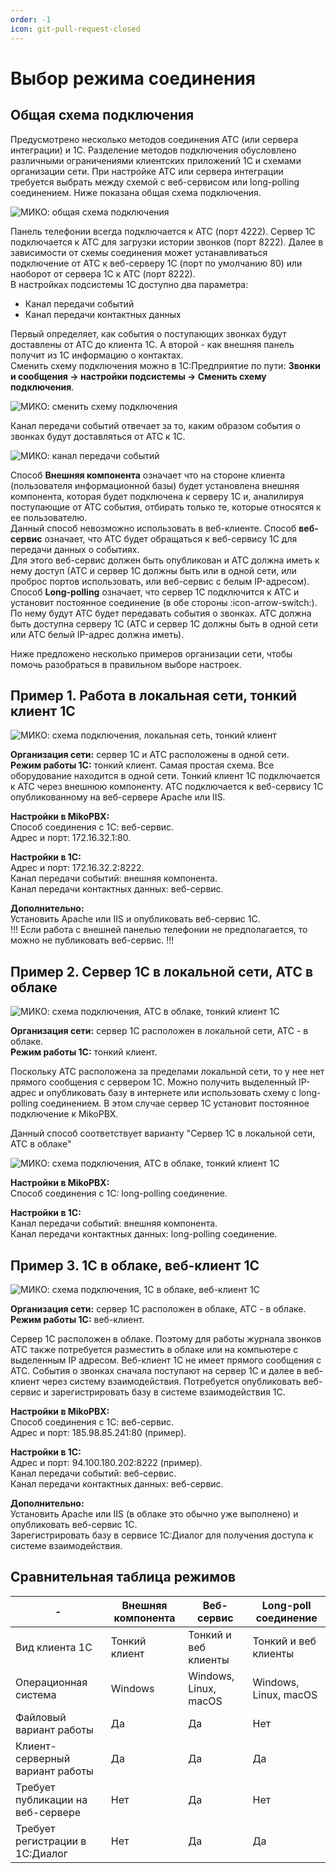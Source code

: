 ```yaml
---
order: -1
icon: git-pull-request-closed
---
```


# Выбор режима соединения
## Общая схема подключения
Предусмотрено несколько методов соединения АТС (или сервера интеграции) и 1С. Разделение методов подключения обусловлено различными ограничениями клиентских приложений 1С и схемами организации сети. При настройке АТС или сервера интеграции требуется выбрать между схемой с веб-сервисом или long-polling соединением. Ниже показана общая схема подключения.

<img class="miko-shadow"  
    src="/assets/root-guides/select-connection-mode/sposob_0.png"
    alt="МИКО: общая схема подключения"
/> 

Панель телефонии всегда подключается к АТС (порт 4222). Сервер 1С подключается к АТС для загрузки истории звонков (порт 8222). Далее в зависимости от схемы соединения может устанавливаться подключение от АТС к веб-серверу 1С (порт по умолчанию 80) или наоборот от сервера 1С к АТС (порт 8222).  
В настройках подсистемы 1С доступно два параметра:
- Канал передачи событий
- Канал передачи контактных данных  

Первый определяет, как события о поступающих звонках будут доставлены от АТС до клиента 1С. А второй - как внешняя панель получит из 1С информацию о контактах.  
Сменить схему подключения можно в 1С:Предприятие по пути: **Звонки и сообщения -> настройки подсистемы -> Сменить схему подключения**.

<img class="miko-shadow"  
    src="/assets/root-guides/select-connection-mode/smenit_shemu.gif"
    alt="МИКО: сменить схему подключения"
/> 

Канал передачи событий отвечает за то, каким образом события о звонках будут доставляться от АТС к 1С.

<img class="miko-shadow"  
    src="/assets/root-guides/select-connection-mode/sposob_4_1.png"
    alt="МИКО: канал передачи событий"
/> 

Способ **Внешняя компонента** означает что на стороне клиента (пользователя информационной базы) будет установлена внешняя компонента, которая будет подключена к серверу 1С и, аналилируя поступающие от АТС события, отбирать только те, которые относятся к ее пользователю. <br>
Данный способ невозможно использовать в веб-клиенте.
Способ **веб-сервис** означает, что АТС будет обращаться к веб-сервису 1С для передачи данных о событиях. <br>
Для этого веб-сервис должен быть опубликован и АТС должна иметь к нему доступ (АТС и сервер 1С должны быть или в одной сети, или проброс портов использовать, или веб-сервис с белым IP-адресом). <br> 
Способ **Long-polling** означает, что сервер 1С подключится к АТС и установит постоянное соединение (в обе стороны :icon-arrow-switch:). По нему будут АТС будет передавать события о звонках. АТС должна быть доступна серверу 1С (АТС и сервер 1С должны быть в одной сети или АТС белый IP-адрес должна иметь).

Ниже предложено несколько примеров организации сети, чтобы помочь разобраться в правильном выборе настроек.

## Пример 1. Работа в локальная сети, тонкий клиент 1С

<img class="miko-shadow"  
    src="/assets/root-guides/select-connection-mode/sposob_1.png"
    alt="МИКО: схема подключения, локальная сеть, тонкий клиент"
/> 

**Организация сети:** сервер 1С и АТС расположены в одной сети.  
**Режим работы 1С:** тонкий клиент.
Самая простая схема. Все оборудование находится в одной сети. Тонкий клиент 1С подключается к АТС через внешнюю компоненту. АТС подключается к веб-сервису 1С опубликованному на веб-сервере Apache или IIS.  

**Настройки в MikoPBX:**  
Способ соединения с 1С: веб-сервис.  
Адрес и порт: 172.16.32.1:80.  

**Настройки в 1С:**  
Адрес и порт: 172.16.32.2:8222.  
Канал передачи событий: внешняя компонента.  
Канал передачи контактных данных: веб-сервис.

**Дополнительно:**  
Установить Apache или IIS и опубликовать веб-сервис 1С.  
!!!
Если работа с внешней панелью телефонии не предполагается, то можно не публиковать веб-сервис.
!!!

## Пример 2. Сервер 1С в локальной сети, АТС в облаке

<img class="miko-shadow"  
    src="/assets/root-guides/select-connection-mode/sposob_2.png"
    alt="МИКО: схема подключения, АТС в облаке, тонкий клиент 1С"
/> 

**Организация сети:** сервер 1С расположен в локальной сети, АТС - в облаке.  
**Режим работы 1С:** тонкий клиент.  

Поскольку АТС расположена за пределами локальной сети, то у нее нет прямого сообщения с сервером 1С. Можно получить выделенный IP-адрес и опубликовать базу в интернете или использовать схему с long-polling соединением. В этом случае сервер 1С установит постоянное подключение к MikoPBX.  

Данный способ соответствует варианту "Сервер 1С в локальной сети, АТС в облаке"

<img class="miko-shadow"  
    src="/assets/root-guides/select-connection-mode/sposob_2_1.png"
    alt="МИКО: схема подключения, АТС в облаке, тонкий клиент 1С"
/> 

**Настройки в MikoPBX:**  
Способ соединения с 1С: long-polling соединение.  

**Настройки в 1С:**  
Канал передачи событий: внешняя компонента.  
Канал передачи контактных данных: long-polling соединение.  

## Пример 3. 1С в облаке, веб-клиент 1С

<img class="miko-shadow"  
    src="/assets/root-guides/select-connection-mode/sposob_3.png"
    alt="МИКО: схема подключения, 1С в облаке, веб-клиент 1С"
/> 

**Организация сети:** сервер 1С расположен в облаке, АТС - в облаке.  
**Режим работы 1С:** веб-клиент.  

Сервер 1С расположен в облаке. Поэтому для работы журнала звонков АТС также потребуется разместить в облаке или на компьютере с выделенным IP адресом. Веб-клиент 1С не имеет прямого сообщения с АТС. События о звонках сначала поступают на сервер 1С и далее в веб-клиент через систему взаимодействия. Потребуется опубликовать веб-сервис и зарегистрировать базу в системе взаимодействия 1С.  

**Настройки в MikoPBX:**  
Способ соединения с 1С: веб-сервис.  
Адрес и порт: 185.98.85.241:80 (пример).  

**Настройки в 1С:**  
Адрес и порт: 94.100.180.202:8222 (пример).  
Канал передачи событий: веб-сервис.  
Канал передачи контактных данных: веб-сервис.  

**Дополнительно:**  
Установить Apache или IIS (в облаке это обычно уже выполнено) и опубликовать веб-сервис 1С.  
Зарегистрировать базу в сервисе 1С:Диалог для получения доступа к системе взаимодействия.  

## Сравнительная таблица режимов

| -                                 | Внешняя компонента | Веб-сервис            | Long-poll соединение  |
|-----------------------------------|--------------------|-----------------------|-----------------------|
| Вид клиента 1С                    | Тонкий клиент      | Тонкий и веб клиенты  | Тонкий и веб клиенты  |
| Операционная система              | Windows            | Windows, Linux, macOS | Windows, Linux, macOS |
| Файловый вариант работы           | Да                 | Да                    | Нет                   |
| Клиент-серверный вариант работы   | Да                 | Да                    | Да                    |
| Требует публикации на веб-сервере | Нет                | Да                    | Нет                   |
| Требует регистрации в 1С:Диалог   | Нет                | Да                    | Да                    |